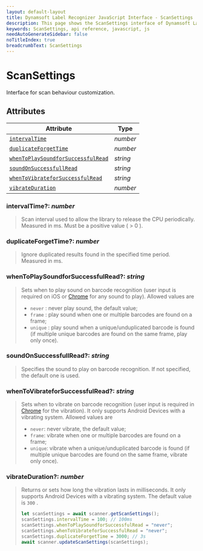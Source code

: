 ```yaml
---
layout: default-layout
title: Dynamsoft Label Recognizer JavaScript Interface - ScanSettings
description: This page shows the ScanSettings interface of Dynamsoft Label Recognizer for JavaScript.
keywords: ScanSettings, api reference, javascript, js
needAutoGenerateSidebar: false
noTitleIndex: true
breadcrumbText: ScanSettings
---
```


# ScanSettings

Interface for scan behaviour customization.

## Attributes

| Attribute | Type |
|---------- | ---- |
| [ `intervalTime` ](#intervaltime) | *number* |
| [ `duplicateForgetTime` ](#duplicateforgettime) | *number* |
| [ `whenToPlaySoundforSuccessfulRead` ](#whentoplaysoundforsuccessfulread-string) | *string* |
| [ `soundOnSuccessfullRead` ](#soundonsuccessfullread-string) | *string* |
| [ `whenToVibrateforSuccessfulRead` ](#whentovibrateforsuccessfulread-string) | *string* |
| [ `vibrateDuration` ](#duplicateforgettime) | *number* |

### intervalTime?: *number*

> Scan interval used to allow the library to release the CPU periodically. Measured in ms. Must be a positive value ( > 0 ).

### duplicateForgetTime?: *number*

> Ignore duplicated results found in the specified time period. Measured in ms.

### whenToPlaySoundforSuccessfulRead?: *string*

> Sets when to play sound on barcode recognition (user input is required on iOS or [Chrome](https://developers.google.com/web/updates/2017/09/autoplay-policy-changes#chrome_enterprise_policies) for any sound to play). Allowed values are
>
> * `never` : never play sound, the default value;
> * `frame` : play sound when one or multiple barcodes are found on a frame;
> * `unique` : play sound when a unique/unduplicated barcode is found (if multiple unique barcodes are found on the same frame, play only once).

### soundOnSuccessfullRead?: *string*

> Specifies the sound to play on barcode recognition. If not specified, the default one is used.

### whenToVibrateforSuccessfulRead?: *string*

> Sets when to vibrate on barcode recognition (user input is required in [Chrome](https://developers.google.com/web/updates/2017/09/autoplay-policy-changes#chrome_enterprise_policies) for the vibration). It only supports Android Devices with a vibrating system. Allowed values are
>
> * `never`: never vibrate, the default value;
> * `frame`: vibrate when one or multiple barcodes are found on a frame;
> * `unique`: vibrate when a unique/unduplicated barcode is found (if multiple unique barcodes are found on the same frame, vibrate only once).

### vibrateDuration?: *number*

> Returns or sets how long the vibration lasts in milliseconds. It only supports Android Devices with a vibrating system. The default value is `300` .
>
>```js
>let scanSettings = await scanner.getScanSettings();
>scanSettings.intervalTime = 100; // 100ms
>scanSettings.whenToPlaySoundforSuccessfulRead = "never";
>scanSettings.whenToVibrateforSuccessfulRead = "never";
>scanSettings.duplicateForgetTime = 3000; // 3s
>await scanner.updateScanSettings(scanSettings);
>```
